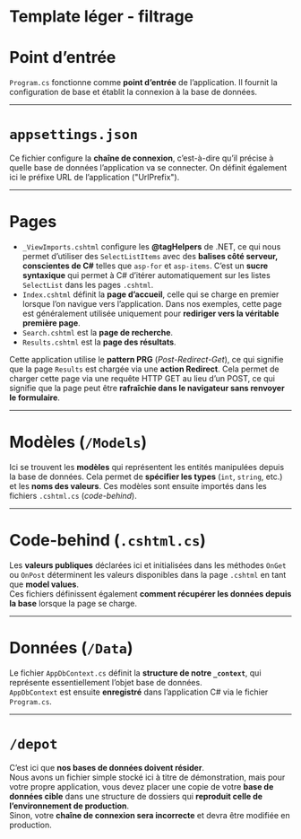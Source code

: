 ﻿# Template léger - filtrage

# Point d’entrée

`Program.cs` fonctionne comme **point d’entrée** de l’application. Il fournit la configuration de base et établit la connexion à la base de données.

---

# `appsettings.json`

Ce fichier configure la **chaîne de connexion**, c’est-à-dire qu’il précise à quelle base de données l’application va se connecter.
On définit également ici le préfixe URL de l’application ("UrlPrefix").

---

# Pages

- `_ViewImports.cshtml` configure les **@tagHelpers** de .NET, ce qui nous permet d’utiliser des `SelectListItems` avec des **balises côté serveur, conscientes de C#** telles que `asp-for` et `asp-items`. C’est un **sucre syntaxique** qui permet à C# d’itérer automatiquement sur les listes `SelectList` dans les pages `.cshtml`.  
- `Index.cshtml` définit la **page d’accueil**, celle qui se charge en premier lorsque l’on navigue vers l’application.  Dans nos exemples, cette page est généralement utilisée uniquement pour **rediriger vers la véritable première page**.
- `Search.cshtml` est la **page de recherche**.  
- `Results.cshtml` est la **page des résultats**.

Cette application utilise le **pattern PRG** (*Post-Redirect-Get*), ce qui signifie que la page `Results` est chargée via une **action Redirect**. Cela permet de charger cette page via une requête HTTP GET au lieu d’un POST, ce qui signifie que la page peut être **rafraîchie dans le navigateur sans renvoyer le formulaire**.

---

# Modèles (`/Models`)

Ici se trouvent les **modèles** qui représentent les entités manipulées depuis la base de données. Cela permet de **spécifier les types** (`int`, `string`, etc.) et les **noms des valeurs**. Ces modèles sont ensuite importés dans les fichiers `.cshtml.cs` (*code-behind*).

---

# Code-behind (`.cshtml.cs`)

Les **valeurs publiques** déclarées ici et initialisées dans les méthodes `OnGet` ou `OnPost` déterminent les valeurs disponibles dans la page `.cshtml` en tant que **model values**.  
Ces fichiers définissent également **comment récupérer les données depuis la base** lorsque la page se charge.

---

# Données (`/Data`)

Le fichier `AppDbContext.cs` définit la **structure de notre `_context`**, qui représente essentiellement l’objet base de données.  
`AppDbContext` est ensuite **enregistré** dans l’application C# via le fichier `Program.cs`.

---

# `/depot`

C’est ici que **nos bases de données doivent résider**.  
Nous avons un fichier simple stocké ici à titre de démonstration, mais pour votre propre application, vous devez placer une copie de votre **base de données cible** dans une structure de dossiers qui **reproduit celle de l’environnement de production**.  
Sinon, votre **chaîne de connexion sera incorrecte** et devra être modifiée en production.